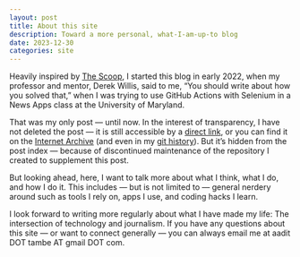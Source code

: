 ```yaml
---
layout: post
title: About this site
description: Toward a more personal, what-I-am-up-to blog
date: 2023-12-30
categories: site
---
```


Heavily inspired by [The Scoop](https://thescoop.org/), I started this blog in early 2022, when my professor and mentor, Derek Willis, said to me, “You should write about how you solved that,” when I was trying to use GitHub Actions with Selenium in a News Apps class at the University of Maryland.

That was my only post — until now. In the interest of transparency, I have not deleted the post — it is still accessible by a [direct link](https://blog.aadittambe.com/journalism/2022/selenium-github-actions), or you can find it on the [Internet Archive](https://web.archive.org/web/20230305182019/http://blog.aadittambe.com/journalism/2022/selenium-github-actions) (and even in my [git history](https://github.com/aadittambe/blog)). But it’s hidden from the post index — because of discontinued maintenance of the repository I created to supplement this post.

But looking ahead, here, I want to talk more about what I think, what I do, and how I do it. This includes — but is not limited to — general nerdery around such as tools I rely on, apps I use, and coding hacks I learn.

I look forward to writing more regularly about what I have made my life: The intersection of technology and journalism. If you have any questions about this site — or want to connect generally — you can always email me at aadit DOT tambe AT gmail DOT com.

